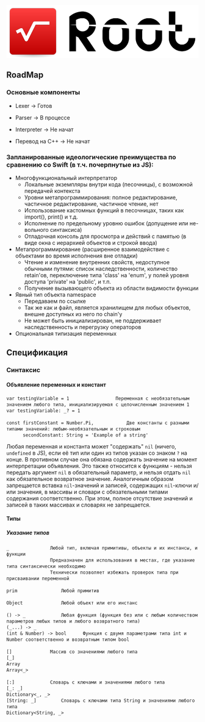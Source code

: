 ![Logo](./Resources/Logo.png)

## RoadMap

### Основные компоненты
- Lexer -> Готов
- Parser -> В процессе
- Interpreter -> Не начат

- Перевод на C++ -> Не начат

### Запланированные идеологические преимущества по сравнению со Swift (в т.ч. почерпнутые из JS):
- Многофункциональный интерпретатор
	- Локальные экземпляры внутри кода (песочницы), с возможной передачей контекста
	- Уровни метапрограммирования: полное редактирование, частичное редактирование, частичное чтение, нет
	- Использование кастомных функций в песочницах, таких как import(), print() и т.д.
	- Исполнение по предельному уровню ошибок (допущение или не- вольного синтаксиса)
	- Отладочная консоль для просмотра и действий с памятью (в виде окна с иерархией объектов и строкой ввода)
- Метапрограммирование (расширенное взаимодействие с объектами во время исполнения вне отладки)
	- Чтение и изменение внутренних свойств, недоступное обычными путями: список наследственности, количество retain'ов, переключение типа 'class' на 'enum', у полей уровня доступа 'private' на 'public', и т.п.
	- Получение вызывающего объекта из области видимости функции
- Явный тип объекта namespace
	- Передаваем по ссылке
	- Так же как и файл, является хранилищем для любых объектов, внешне доступных из него по chain'у
	- Не может быть инициализирован, не поддерживает наследственность и перегрузку операторов
- Опциональная типизация переменных

## Спецификация

### Синтаксис

#### Объявление переменных и констант

```
var testingVariable = 1					Переменная с необязательным значением любого типа, инициализируемая с целочисленным значением 1
var testingVariable: _? = 1

const firstConstant = Number.Pi,			Две константы с разными типами значений: любым-необязательным и строковым
      secondConstant: String = 'Example of a string'
```

Любая переменная и константа может "содержать" `nil` (ничего, `undefined` в JS), если её тип или один из типов указан со знаком `?` на конце. В противном случае она обязана содержать значение на момент интерпретации объявления. Это также относится к функциям - нельзя передать аргумент `nil` в обязательный параметр, и нельзя отдать `nil` как обязательное возвратное значение. Аналогичным образом запрещается вставка `nil`-значений и записей, содержащих `nil`-ключи и/или значения, в массивы и словари с обязательными типами содержания соответственно. При этом, полное отсутствие значений и записей в таких массивах и словарях не запрещается.

#### Типы

##### Указание типов

```
_				Любой тип, включая примитивы, объекты и их инстансы, и функции
				Предназначен для использования в местах, где указание типа синтаксически необходимо
				Технически позволяет избежать проверок типа при присваивании переменной

prim				Любой примитив

Object				Любой объект или его инстанс

() -> _				Любая функция (функция без или с любым количеством параметров любых типов и любого возвратного типа)
(_...) -> _
(int & Number) -> bool		Функция с двумя параметрами типа int и Number соответственно и возвратным типом bool

[]				Массив со значениями любого типа
[_]
Array
Array<_>

[:]				Словарь с ключами и значениями любого типа
[_: _]
Dictionary<_, _>
[String: _]			Словарь с ключами типа String и значениями любого типа
Dictionary<String, _>
```

